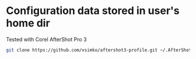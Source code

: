 # Configuration data stored in user's home dir

Tested with Corel AfterShot Pro 3

```sh
git clone https://github.com/vsimko/aftershot3-profile.git ~/.AfterShot\ Pro\ 3/
```
